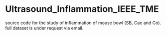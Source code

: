 # Ultrasound_Inflammation_IEEE_TME
source code for the study of inflammation of mouse bowl (SB, Cae and Co).
full dataset is under request via email. 
